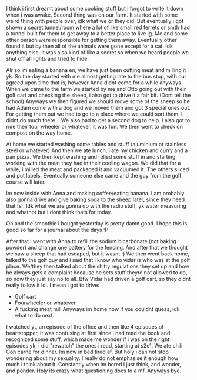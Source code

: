 I think i first dreamt about some cooking stuff but i forgot to write it down when i was awake. Second thing was on our farm. It started with some weird thing with people over, idk what we or they did. But eventually i got shown a secret tunnel/room where a lot of like small red ferrets or smth had a tunnel built for them to get away to a better place to live ig. Me and some other person were responsible for getting them away. Eventually other found it but by then all of the animals were gone except for a cat. Idk anything else. It was also kind of like a secret so when we heard people we shut off all lights and tried to hide.

Alr so im eating a banana en, we have just been cutting meat and milling it yk.
So the day started with me almost getting late to the bus stop, with our agreed upon time that is, however Anna didnt come for a while anyways. When we came to the farm we started by me and Otto going out with their golf cart and checking the sheep, i also got to drive it a fair bit. (Dont tell the school) Anyways we then figured we should move some of the sheep so he had Adam come with a dog and we moved them and got 3 special ones out. For getting them out we had to go to a place where we could sort them. I didnt do much there... We also had to get a second dog to help. I also got to ride their four wheeler or whatever, it was fun. We then went to check on compost on the way home.

At home we started washing some tables and stuff (aluminium or stainless steel or whatever) And then we ate lunch, i ate my chicken and curry and a pan pizza. We then kept washing and rolled some stuff in and starting working with the meat they had in their cooling wagon.
We did that for a while, i milled the meat and packaged it and vacuumed it. The others sliced and put labels. Eventually someone else came and the guy from the golf course will later.

Im now inside with Anna and making coffee/eating banana. I am probably also gonna drive and give baking soda to the sheep later, since they need that fsr.
Idk what we are gonna do with the radio stuff, yk water measuring and whatnot but i dont think thats for today.

Oh and the smoothie i bought yesterday is pretty damn good.
I hope this is good so far for a journal about the days :P

After that i went with Anna to refill the sodium bicarbonate (not baking powder) and change one battery for the fencing. And after that we thought we saw a sheep that had escaped, but it wasnt :)
We then went back home, talked to the golf guy and i said that i know who vidar is who was at the golf place. We/they then talked about the shitty regulations they set up and how he always gets a complaint because he sets stuff theyre not allowed to do, so now they just say no to all. Btw Vidar had driven a golf cart, so they didnt really follow it lol. I mean i got to drive:
- Golf cart
- Fourwheeler or whatever
- A fucking meat mill
Anyways im home now if you couldnt guess, idk what to do next.

I watched yt, an episode of the office and then like 4 episodes of heartstopper, it was confusing at first since i had read the book and recognized some stuff, which made me wonder if i was on the right episodes yk, i did "rewatch" the ones i read, starting at s2e1. We ate chili Con carne for dinner. Im now in bed tired af. But holy i can not stop wondering about my sexuality. I really do not emphasise it enough how much i think about it. Constantly when im bored i just think, and wonder, and ponder. Holy its crazy what questioning does to a mf. Anyways bye.